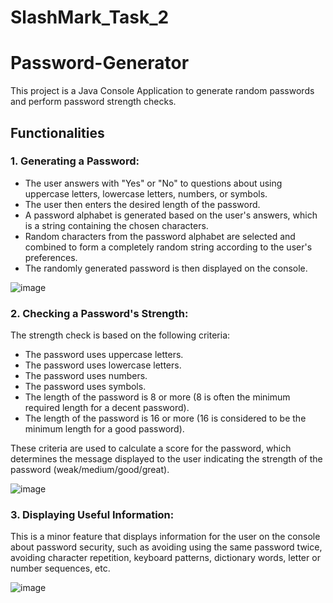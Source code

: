 # SlashMark_Task_2

# Password-Generator

This project is a Java Console Application to generate random passwords and perform password strength checks.

## Functionalities

### 1. Generating a Password:

- The user answers with "Yes" or "No" to questions about using uppercase letters, lowercase letters, numbers, or symbols.
- The user then enters the desired length of the password.
- A password alphabet is generated based on the user's answers, which is a string containing the chosen characters.
- Random characters from the password alphabet are selected and combined to form a completely random string according to the user's preferences.
- The randomly generated password is then displayed on the console.

![image](https://github.com/Dhara0279/SlashMark_Task_2/assets/107039512/9aac5173-50b2-4216-868f-ccfc455043d3)




### 2. Checking a Password's Strength:

The strength check is based on the following criteria:
- The password uses uppercase letters.
- The password uses lowercase letters.
- The password uses numbers.
- The password uses symbols.
- The length of the password is 8 or more (8 is often the minimum required length for a decent password).
- The length of the password is 16 or more (16 is considered to be the minimum length for a good password).

These criteria are used to calculate a score for the password, which determines the message displayed to the user indicating the strength of the password (weak/medium/good/great).


![image](https://github.com/Dhara0279/SlashMark_Task_2/assets/107039512/f3301a05-e6e0-440f-9572-36ae2fe36699)




### 3. Displaying Useful Information:

This is a minor feature that displays information for the user on the console about password security, such as avoiding using the same password twice, avoiding character repetition, keyboard patterns, dictionary words, letter or number sequences, etc.


![image](https://github.com/Dhara0279/SlashMark_Task_2/assets/107039512/170cb44a-dba1-4072-a3fd-2ecab11ae9e8)


